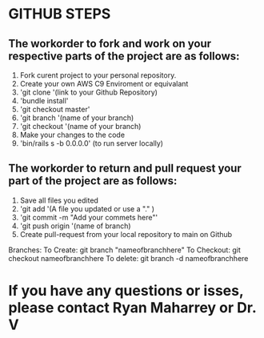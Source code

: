 # GITHUB STEPS


## The workorder to fork and work on your respective parts of the project are as follows:


1. Fork curent project to your personal repository.
2. Create your own AWS C9 Enviroment or equivalant
3. 'git clone '(link to your Github Repository)
4. 'bundle install'
5. 'git checkout master'
6. 'git branch '(name of your branch)
7. 'git checkout '(name of your branch)
8. Make your changes to the code
9. 'bin/rails s -b 0.0.0.0' (to run server locally)


## The workorder to return and pull request your part of the project are as follows:

1. Save all files you edited
2. 'git add '(A file you updated or use a "." )
3. 'git commit -m "Add your commets here"'
4. 'git push origin '(name of branch)
5. Create pull-request from your local repository to main on Github


Branches:
To Create: git branch "nameofbranchhere"
To Checkout: git checkout nameofbranchhere
To delete: git branch -d nameofbranchhere

# If you have any questions or isses, please contact Ryan Maharrey or Dr. V